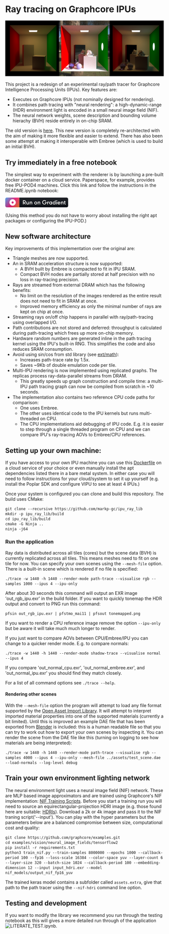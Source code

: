 # Ray tracing on Graphcore IPUs

![Example output image](images/example.png "Images path traced on IPU.")

This project is a redesign of an experimental ray/path tracer for Graphcore Intelligence Processing Units (IPUs). Key features are:
* Executes on Graphcore IPUs (not nominally designed for rendering).
* It combines path tracing with "neural rendering": a high-dynamic-range (HDR) environment light is encoded in a small neural image field (NIF).
* The neural network weights, scene description and bounding volume hierachy (BVH) reside entirely in on-chip SRAM.

The old version is [here](https://github.com/markp-gc/ipu_path_trace). This new version is completely re-architected with the aim of making it more flexible and easier to extend. There has also been some attempt at making it interoperable with Embree (which is used to build an initial BVH).

## Try immediately in a free notebook

The simplest way to experiment with the renderer is by launching a pre-built docker container on a cloud service.
Paperspace, for example, provides free IPU-POD4 machines. Click this link and follow the instructions in the README.ipynb notebook:

[<img src="images/gradient-badge.svg" width="200"/>](https://console.paperspace.com/github/markp-gc/gradient_poplar_raytracer?container=mpupilli/poplar_paperspace&machine=Free-IPU-POD4&file=README.ipynb)

(Using this method you do not have to worry about installing the right apt packages or configuring the IPU-POD.)

## New software architecture

Key improvements of this implementation over the original are:

- Triangle meshes are now supported.
- An in SRAM acceleration structure is now supported:
  - A BVH built by Embree is compacted to fit in IPU SRAM.
  - Compact BVH nodes are partially stored at half precision with no loss in ray-tracing precision.
- Rays are streamed from external DRAM which has the following benefits:
  - No limit on the resolution of the images rendered as the entire result does not need to fit in SRAM at once.
  - Improved memory efficiency as only the minimal number of rays are kept on chip at once.
- Streaming rays on/off chip happens in parallel with ray/path-tracing using overlapped I/O.
- Path contributions are not stored and deferred: throughput is calculated during path-tracing which frees up more on-chip memory.
- Hardware random numbers are generated inline in the path tracing kernel using the IPU's built-in RNG. This simplifies the code and also reduces SRAM consumption.
- Avoid using sin/cos from std library (see [ext/math](ext/math/README.md)):
  - Increases path-trace rate by 1.5x.
  - Saves ~9Kb of double emulation code per tile.
- Multi-IPU rendering is now implemented using replicated graphs. The replicas process ray-data-parallel streams from DRAM.
  - This greatly speeds up graph construction and compile time: a multi-IPU path tracing graph can now be compiled from scratch in ~10 seconds.
- The implementation also contains two reference CPU code paths for comparison:
  - One uses Embree.
  - The other uses identical code to the IPU kernels but runs multi-threaded on CPU.
  - The CPU implementations aid debugging of IPU code. E.g. it is easier to step through a single threaded program on CPU and we can compare IPU's ray-tracing AOVs to Embree/CPU references.

## Setting up your own machine:

If you have access to your own IPU machine you can use this [Dockerfile](https://github.com/markp-gc/docker-files/blob/main/graphcore/poplar_dev/Dockerfile) on a cloud service of your choice or even manually install the apt dependencies listed there in a bare metal system. In either case you will need to follow instructions for your cloud/system to set it up yourself (e.g. install the Poplar SDK and configure VIPU to see at least 4 IPUs.)

Once your system is configured you can clone and build this repository. The build uses CMake:
```
git clone --recursive https://github.com/markp-gc/ipu_ray_lib
mkdir -p ipu_ray_lib/build
cd ipu_ray_lib/build
cmake -G Ninja ..
ninja -j64
```

### Run the application

Ray data is distributed across all tiles (cores) but the scene data (BVH) is currently replicated across all tiles. This means meshes need to fit on one tile for now. You can specify your own scenes using the `--mesh-file` option. There is a built-in scene which is rendered if no file is specified:

```
./trace -w 1440 -h 1440 --render-mode path-trace --visualise rgb --samples 1000 --ipus 4 --ipu-only
```

After about 30 seconds this command will output an EXR image 'out_rgb_ipu.exr' in the build folder.
If you want to quickly tonemap the HDR output and convert to PNG run this command:
```
pfsin out_rgb_ipu.exr | pfstmo_mai11 | pfsout tonemapped.png
```

If you want to render a CPU reference image remove the option `--ipu-only` but be aware it will
take much much longer to render.

If you just want to compare AOVs between CPU/Embree/IPU you can
change to a quicker render mode. E.g. to compare normals:
```
./trace -w 1440 -h 1440 --render-mode shadow-trace --visualise normal --ipus 4
```
If you compare 'out_normal_cpu.exr', 'out_normal_embree.exr', and 'out_normal_ipu.exr' you should find they match closely.

For a list of all command options see `./trace --help`.

#### Rendering other scenes

With the `--mesh-file` option the program will attempt to load any file format
supported by the [Open Asset Import Library](https://github.com/assimp/assimp).
It will attempt to interpret imported material properties into one of the
supported materials (currently a bit limited). Until this is improved an example
DAE file that has been exported from [Blender](https://www.blender.org) is included:
this is a human readable file so that you can try to work out how to export your own
scenes by inspecting it. You can render the scene from the DAE file like this
(turning on logging to see how materials are being interpreted):

```
./trace -w 1440 -h 1440 --render-mode path-trace --visualise rgb --samples 4000 --ipus 4 --ipu-only --mesh-file ../assets/test_scene.dae --load-normals --log-level debug
```

## Train your own environment lighting network

The neural environment light uses a neural image field (NIF) network. These are MLP based image approximators and are trained using Graphcore's NIF implementation: [NIF Training Scripts](https://github.com/graphcore/examples/tree/master/vision/neural_image_fields/tensorflow2).
Before you start a training run you will need to source an equirectangular-projection HDRI image (e.g. those found here are suitable: [HDRIs](https://polyhaven.com/hdris)). Download a 2k or 4k image and pass it to the NIF traning script('--input'). You can play with the hyper parameters but the parameters below are a balanced compromise between size, computational cost and quality:

```
git clone https://github.com/graphcore/examples.git
cd examples/vision/neural_image_fields/tensorflow2
pip install -r requirements.txt
python3 train_nif.py --train-samples 8000000 --epochs 1000 --callback-period 100 --fp16 --loss-scale 16384 --color-space yuv --layer-count 6 --layer-size 320 --batch-size 1024 --callback-period 100 --embedding-dimension 12 --input input_hdri.exr --model nif_models/output_nif_fp16_yuv
```

The trained keras model contains a subfolder called `assets.extra`, give that path to the path tracer using the `--nif-hdri` command line option.

## Testing and development

If you want to modify the library we recommend you run through the testing notebook as this will gives
a more detailed run through of the application ![LITERATE_TEST.ipynb](LITERATE_TEST.ipynb).
